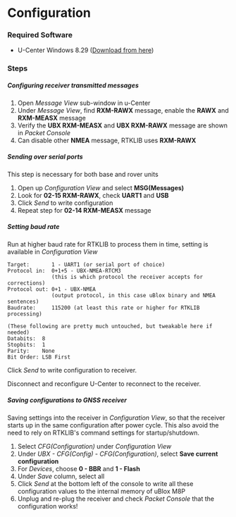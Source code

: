 # Configuration

### Required Software

- U-Center Windows 8.29 ([Download from here](https://www.u-blox.com/en/product/u-center-windows))



### Steps

##### Configuring receiver transmitted messages

1. Open *Message View* sub-window in u-Center
2. Under *Message View*, find **RXM-RAWX** message, enable the **RAWX** and **RXM-MEASX** message
3. Verify the **UBX RXM-MEASX** and **UBX RXM-RAWX** message are shown in *Packet Console*
4. Can disable other **NMEA** message, RTKLIB uses **RXM-RAWX**



##### Sending over serial ports

This step is necessary for both base and rover units

1. Open up *Configuration View* and select **MSG(Messages)** 
2. Look for **02-15 RXM-RAWX**, check **UART1** and **USB**
3. Click *Send* to write configuration
4. Repeat step for **02-14 RXM-MEASX** message



##### Setting baud rate

Run at higher baud rate for RTKLIB to process them in time, setting is available in *Configuration View*

```
Target:       1 - UART1 (or serial port of choice)
Protocol in:  0+1+5 - UBX-NMEA-RTCM3 
              (this is which protocol the receiver accepts for corrections)
Protocol out: 0+1 - UBX-NMEA 
              (output protocol, in this case uBlox binary and NMEA sentences)
Baudrate:     115200 (at least this rate or higher for RTKLIB processing)

(These following are pretty much untouched, but tweakable here if needed)
Databits:  8
Stopbits:  1
Parity:    None
Bit Order: LSB First
```

Click *Send* to write configuration to receiver.

Disconnect and reconfigure U-Center to reconnect to the receiver.



##### Saving configurations to GNSS receiver

Saving settings into the receiver in *Configuration View*, so that the receiver starts up in the same configuration after power cycle. This also avoid the need to rely on RTKLIB's command settings for startup/shutdown. 

1. Select *CFG(Configuration)* under *Configuration View*
2. Under *UBX - CFG(Config) - CFG(Configuration)*, select **Save current configuration** 
3. For *Devices*, choose **0 - BBR** and **1 - Flash**
4. Under *Save* column, select all
5. Click *Send* at the bottom left of the console to write all these configuration values to the internal memory of uBlox M8P
6. Unplug and re-plug the receiver and check *Packet Console* that the configuration works!





